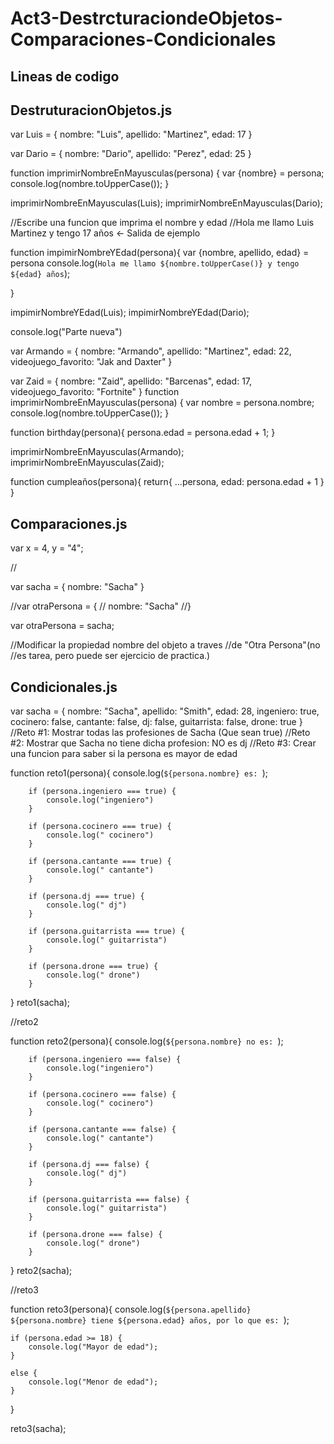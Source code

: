 # Act3-DestrcturaciondeObjetos-Comparaciones-Condicionales

## Lineas de codigo

## DestruturacionObjetos.js
var Luis = {
	nombre: "Luis",
	apellido: "Martinez",
	edad: 17
}

var Dario = {
	nombre: "Dario",
	apellido: "Perez",
	edad: 25
}

function imprimirNombreEnMayusculas(persona) {
	var {nombre} = persona;
	console.log(nombre.toUpperCase());
}

imprimirNombreEnMayusculas(Luis);
imprimirNombreEnMayusculas(Dario);

//Escribe una funcion que imprima el nombre y edad
//Hola me llamo Luis Martinez y tengo 17 años <- Salida de ejemplo

function impimirNombreYEdad(persona){
	var {nombre, apellido, edad} = persona
	console.log(`Hola me llamo ${nombre.toUpperCase()} y tengo ${edad} años`);

}

impimirNombreYEdad(Luis);
impimirNombreYEdad(Dario);

console.log("Parte nueva")

var Armando = {
	nombre: "Armando",
	apellido: "Martinez",
	edad: 22,
	videojuego_favorito: "Jak and Daxter"
}

var Zaid = {
	nombre: "Zaid",
	apellido: "Barcenas",
	edad: 17,
	videojuego_favorito: "Fortnite"
}
function imprimirNombreEnMayusculas(persona) {
	var nombre = persona.nombre;
	console.log(nombre.toUpperCase());
}


function birthday(persona){
	persona.edad = persona.edad + 1;
}

imprimirNombreEnMayusculas(Armando);
imprimirNombreEnMayusculas(Zaid);

function cumpleaños(persona){
	return{
	...persona,
	edad: persona.edad + 1
	}
}
## Comparaciones.js
var x = 4, y = "4";

//

var sacha = {
	nombre: "Sacha"
}

//var otraPersona = {
	// nombre: "Sacha"
//}

var otraPersona = sacha;

//Modificar la propiedad nombre del objeto a traves
//de "Otra Persona"(no
//es tarea, pero puede ser ejercicio de practica.)
## Condicionales.js
var sacha = {
	nombre: "Sacha",
	apellido: "Smith",
	edad: 28,
	ingeniero: true,
	cocinero: false,
	cantante: false,
	dj: false,
	guitarrista: false,
	drone: true
}
//Reto #1: Mostrar todas las profesiones de Sacha (Que sean true)
//Reto #2: Mostrar que Sacha no tiene dicha profesion: NO es dj
//Reto #3: Crear una funcion para saber si la persona es mayor de edad

function reto1(persona){
	console.log(`${persona.nombre} es: `);

		if (persona.ingeniero === true) {
			console.log("ingeniero")
		}

		if (persona.cocinero === true) {
			console.log(" cocinero")
		}

		if (persona.cantante === true) {
			console.log(" cantante")
		}

		if (persona.dj === true) {
			console.log(" dj")
		}

		if (persona.guitarrista === true) {
			console.log(" guitarrista")
		}

		if (persona.drone === true) {
			console.log(" drone")
		}
}
reto1(sacha);

//reto2

function reto2(persona){
	console.log(`${persona.nombre} no es: `);

		if (persona.ingeniero === false) {
			console.log("ingeniero")
		}

		if (persona.cocinero === false) {
			console.log(" cocinero")
		}

		if (persona.cantante === false) {
			console.log(" cantante")
		}

		if (persona.dj === false) {
			console.log(" dj")
		}

		if (persona.guitarrista === false) {
			console.log(" guitarrista")
		}

		if (persona.drone === false) {
			console.log(" drone")
		}
}
reto2(sacha);

//reto3

function reto3(persona){
	console.log(`${persona.apellido} ${persona.nombre} tiene ${persona.edad} años, por lo que es: `);

	if (persona.edad >= 18) {
		console.log("Mayor de edad");
	} 

	else {
		console.log("Menor de edad");
	}
}

reto3(sacha);
